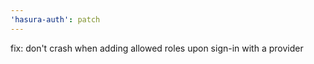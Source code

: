 ```yaml
---
'hasura-auth': patch
---
```


fix: don't crash when adding allowed roles upon sign-in with a provider
